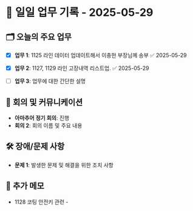 # 📅 일일 업무 기록 - 2025-05-29

## 🗂 오늘의 주요 업무
- [x] **업무 1**: 1125 라인 데이터 업데이트해서 이충헌 부장님께 송부 ✅ 2025-05-29
- [x] **업무 2**: 1127, 1129 라인 고장내역 리스트업. ✅ 2025-05-29

- [ ] **업무 3**: 업무에 대한 간단한 설명


## 🔄 회의 및 커뮤니케이션
- **아마추어 정기 회의**: 진행
- **회의 2**: 회의 이름 및 주요 내용

## 🛠 장애/문제 사항
- **문제 1**: 발생한 문제 및 해결을 위한 조치 사항


## 📝 추가 메모
- 1128 코팅 안전키 관련 - 
